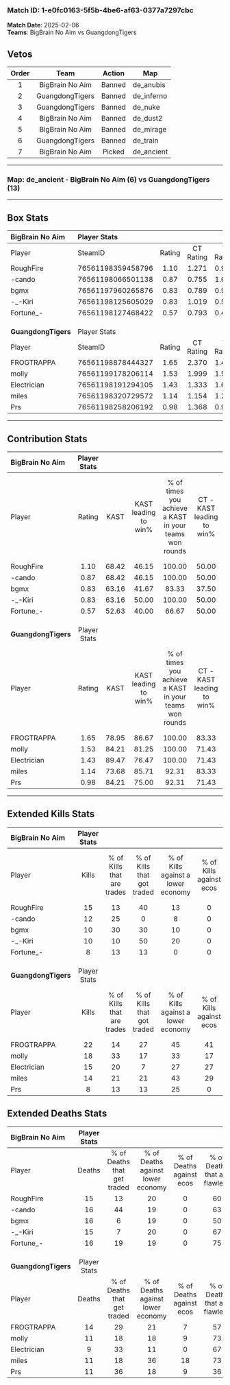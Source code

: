### Match ID: 1-e0fc0163-5f5b-4be6-af63-0377a7297cbc  
**Match Date**: 2025-02-06  
**Teams**: BigBrain No Aim vs GuangdongTigers  

## Vetos  

| Order | Team | Action | Map |
| :---: | :--: | :----: | --- |
| 1 | BigBrain No Aim | Banned | de_anubis |
| 2 | GuangdongTigers | Banned | de_inferno |
| 3 | GuangdongTigers | Banned | de_nuke |
| 4 | BigBrain No Aim | Banned | de_dust2 |
| 5 | BigBrain No Aim | Banned | de_mirage |
| 6 | GuangdongTigers | Banned | de_train |
| 7 | BigBrain No Aim | Picked | de_ancient |

---  

### **Map**: de_ancient - BigBrain No Aim (6) vs GuangdongTigers (13)  
---  

## Box Stats  

| **BigBrain No Aim** | Player Stats      |        |           |          |       |       |       |         |        |      |     |
| :- | :- | :-: | :-: | :-: | :-: | :-: | :-: | :-: | :-: | :-: | :-: |
| Player              | SteamID           | Rating | CT Rating | T Rating | KAST  |  ADR  | Kills | Assists | Deaths | K/D  | HS% |
| RoughFire           | 76561198359458796 |  1.10  |   1.271   |  0.958   | 68.42 | 82.2  |  15   |    2    |   15   | 1.00 | 40  |
| -cando              | 76561198066501138 |  0.87  |   0.755   |  1.623   | 68.42 | 58.2  |  12   |    4    |   16   | 0.75 | 33  |
| bgmx                | 76561197960265876 |  0.83  |   0.789   |  0.980   | 63.16 | 81.4  |  10   |    8    |   16   | 0.63 | 30  |
| -_-Kiri             | 76561198125605029 |  0.83  |   1.019   |  0.573   | 63.16 | 74.5  |  10   |    6    |   15   | 0.67 | 50  |
| Fortune_-           | 76561198127468422 |  0.57  |   0.793   |  0.407   | 52.63 | 57.7  |   8   |    4    |   16   | 0.50 | 50  |
|                     |                   |        |           |          |       |       |       |         |        |      |     |
|                     |                   |        |           |          |       |       |       |         |        |      |     |
|                     |                   |        |           |          |       |       |       |         |        |      |     |
| **GuangdongTigers** | Player Stats      |        |           |          |       |       |       |         |        |      |     |
| Player              | SteamID           | Rating | CT Rating | T Rating | KAST  |  ADR  | Kills | Assists | Deaths | K/D  | HS% |
| FROGTRAPPA          | 76561198878444327 |  1.65  |   2.370   |  1.419   | 78.95 | 122.1 |  22   |    3    |   14   | 1.57 | 68  |
| molly               | 76561199178206114 |  1.53  |   1.999   |  1.522   | 84.21 | 103.4 |  18   |    3    |   11   | 1.64 | 66  |
| Electrician         | 76561198191294105 |  1.43  |   1.333   |  1.621   | 89.47 | 78.0  |  15   |    7    |   9    | 1.67 | 73  |
| miles               | 76561198320729572 |  1.14  |   1.154   |  1.229   | 73.68 | 60.6  |  14   |    4    |   11   | 1.27 | 28  |
| Prs                 | 76561198258206192 |  0.98  |   1.368   |  0.957   | 84.21 | 64.0  |   8   |    8    |   11   | 0.73 | 25  |
---  

## Contribution Stats  

| **BigBrain No Aim** | Player Stats |       |                      |                                                        |                           |                                                             |                          |                                                            |
| :- | :-: | :-: | :-: | :-: | :-: | :-: | :-: | :-: |
| Player              |    Rating    | KAST  | KAST leading to win% | % of times you achieve a KAST in your teams won rounds | CT - KAST leading to win% | CT - % of times you achieve a KAST in your teams won rounds | T - KAST leading to win% | T - % of times you achieve a KAST in your teams won rounds |
| RoughFire           |     1.10     | 68.42 |        46.15         |                         100.00                         |           50.00           |                           100.00                            |          40.00           |                           100.00                           |
| -cando              |     0.87     | 68.42 |        46.15         |                         100.00                         |           50.00           |                           100.00                            |          40.00           |                           100.00                           |
| bgmx                |     0.83     | 63.16 |        41.67         |                         83.33                          |           37.50           |                            75.00                            |          50.00           |                           100.00                           |
| -_-Kiri             |     0.83     | 63.16 |        50.00         |                         100.00                         |           50.00           |                           100.00                            |          50.00           |                           100.00                           |
| Fortune_-           |     0.57     | 52.63 |        40.00         |                         66.67                          |           50.00           |                            75.00                            |          25.00           |                           50.00                            |
|                     |              |       |                      |                                                        |                           |                                                             |                          |                                                            |
|                     |              |       |                      |                                                        |                           |                                                             |                          |                                                            |
|                     |              |       |                      |                                                        |                           |                                                             |                          |                                                            |
| **GuangdongTigers** | Player Stats |       |                      |                                                        |                           |                                                             |                          |                                                            |
| Player              |    Rating    | KAST  | KAST leading to win% | % of times you achieve a KAST in your teams won rounds | CT - KAST leading to win% | CT - % of times you achieve a KAST in your teams won rounds | T - KAST leading to win% | T - % of times you achieve a KAST in your teams won rounds |
| FROGTRAPPA          |     1.65     | 78.95 |        86.67         |                         100.00                         |           83.33           |                           100.00                            |          88.89           |                           100.00                           |
| molly               |     1.53     | 84.21 |        81.25         |                         100.00                         |           71.43           |                           100.00                            |          88.89           |                           100.00                           |
| Electrician         |     1.43     | 89.47 |        76.47         |                         100.00                         |           71.43           |                           100.00                            |          80.00           |                           100.00                           |
| miles               |     1.14     | 73.68 |        85.71         |                         92.31                          |           83.33           |                           100.00                            |          87.50           |                           87.50                            |
| Prs                 |     0.98     | 84.21 |        75.00         |                         92.31                          |           71.43           |                           100.00                            |          77.78           |                           87.50                            |
---  

## Extended Kills Stats  

| **BigBrain No Aim** | Player Stats |                            |                            |                                    |                         |                              |                                 |                                       |                    |           |
| :- | :-: | :-: | :-: | :-: | :-: | :-: | :-: | :-: | :-: | :-: |
| Player              |    Kills     | % of Kills that are trades | % of Kills that got traded | % of Kills against a lower economy | % of Kills against ecos | % of Kills that are flawless | % of Kills that are close duels | % of Kills that are assisted by flash | Pistol Round Kills | AWP Kills |
| RoughFire           |      15      |             13             |             40             |                 13                 |            0            |              73              |                0                |                  27                   |         3          |     0     |
| -cando              |      12      |             25             |             0              |                 8                  |            0            |              75              |                0                |                   0                   |         0          |     0     |
| bgmx                |      10      |             30             |             30             |                 10                 |            0            |              60              |               20                |                   0                   |         0          |     2     |
| -_-Kiri             |      10      |             10             |             50             |                 20                 |            0            |              20              |                0                |                   0                   |         1          |     0     |
| Fortune_-           |      8       |             13             |             13             |                 0                  |            0            |              63              |                0                |                   0                   |         2          |     3     |
|                     |              |                            |                            |                                    |                         |                              |                                 |                                       |                    |           |
|                     |              |                            |                            |                                    |                         |                              |                                 |                                       |                    |           |
|                     |              |                            |                            |                                    |                         |                              |                                 |                                       |                    |           |
| **GuangdongTigers** | Player Stats |                            |                            |                                    |                         |                              |                                 |                                       |                    |           |
| Player              |    Kills     | % of Kills that are trades | % of Kills that got traded | % of Kills against a lower economy | % of Kills against ecos | % of Kills that are flawless | % of Kills that are close duels | % of Kills that are assisted by flash | Pistol Round Kills | AWP Kills |
| FROGTRAPPA          |      22      |             14             |             27             |                 45                 |           41            |              64              |                9                |                   0                   |         1          |     0     |
| molly               |      18      |             33             |             17             |                 33                 |           17            |              67              |                6                |                   0                   |         2          |     0     |
| Electrician         |      15      |             20             |             7              |                 27                 |           27            |              60              |               20                |                   0                   |         2          |     0     |
| miles               |      14      |             21             |             21             |                 43                 |           29            |              64              |                7                |                   7                   |         0          |     1     |
| Prs                 |      8       |             13             |             13             |                 25                 |            0            |              75              |                0                |                   0                   |         0          |     0     |
## Extended Deaths Stats  

| **BigBrain No Aim** | Player Stats |                             |                                   |                          |                               |                            |                           |               |
| :- | :-: | :-: | :-: | :-: | :-: | :-: | :-: | :-: |
| Player              |    Deaths    | % of Deaths that get traded | % of Deaths against lower economy | % of Deaths against ecos | % of Deaths that are flawless | % of Deaths that are close | % of Deaths while blinded | Deaths to AWP |
| RoughFire           |      15      |             13              |                20                 |            0             |              60               |             7              |             0             |       0       |
| -cando              |      16      |             44              |                19                 |            0             |              63               |             6              |             0             |       0       |
| bgmx                |      16      |              6              |                19                 |            0             |              50               |             13             |             0             |       1       |
| -_-Kiri             |      15      |              7              |                20                 |            0             |              67               |             7              |             0             |       0       |
| Fortune_-           |      16      |             19              |                19                 |            0             |              75               |             13             |             6             |       0       |
|                     |              |                             |                                   |                          |                               |                            |                           |               |
|                     |              |                             |                                   |                          |                               |                            |                           |               |
|                     |              |                             |                                   |                          |                               |                            |                           |               |
| **GuangdongTigers** | Player Stats |                             |                                   |                          |                               |                            |                           |               |
| Player              |    Deaths    | % of Deaths that get traded | % of Deaths against lower economy | % of Deaths against ecos | % of Deaths that are flawless | % of Deaths that are close | % of Deaths while blinded | Deaths to AWP |
| FROGTRAPPA          |      14      |             29              |                21                 |            7             |              57               |             7              |            14             |       1       |
| molly               |      11      |             18              |                18                 |            9             |              73               |             9              |             9             |       1       |
| Electrician         |      9       |             33              |                11                 |            0             |              67               |             0              |             0             |       1       |
| miles               |      11      |             18              |                36                 |            18            |              73               |             0              |             0             |       1       |
| Prs                 |      11      |             36              |                18                 |            9             |              36               |             0              |             9             |       1       |

